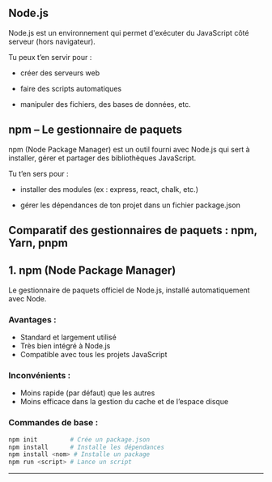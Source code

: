 ## Node.js

Node.js est un environnement qui permet d'exécuter du JavaScript côté serveur (hors navigateur).

Tu peux t’en servir pour :

- créer des serveurs web

- faire des scripts automatiques

- manipuler des fichiers, des bases de données, etc.

## npm – Le gestionnaire de paquets

 npm (Node Package Manager) est un outil fourni avec Node.js qui sert à installer, gérer et partager des bibliothèques JavaScript.

Tu t’en sers pour :

- installer des modules (ex : express, react, chalk, etc.)

- gérer les dépendances de ton projet dans un fichier package.json

## Comparatif des gestionnaires de paquets : npm, Yarn, pnpm

## 1. npm (Node Package Manager)

Le gestionnaire de paquets officiel de Node.js, installé automatiquement avec Node.

###  Avantages :
- Standard et largement utilisé
- Très bien intégré à Node.js
- Compatible avec tous les projets JavaScript

###  Inconvénients :
- Moins rapide (par défaut) que les autres
- Moins efficace dans la gestion du cache et de l’espace disque

###  Commandes de base :
```bash
npm init         # Crée un package.json
npm install      # Installe les dépendances
npm install <nom> # Installe un package
npm run <script> # Lance un script
```

---
